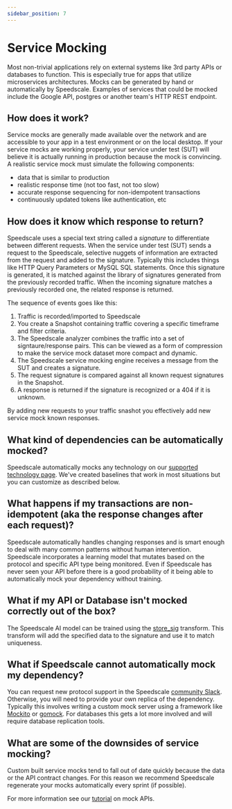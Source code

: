```yaml
---
sidebar_position: 7
---
```


# Service Mocking

Most non-trivial applications rely on external systems like 3rd party APIs or databases to function. This is especially true for apps that utilize microservices architectures. Mocks can be generated by hand or automatically by Speedscale. Examples of services that could be mocked include the Google API, postgres or another team's HTTP REST endpoint.

## How does it work?

Service mocks are generally made available over the network and are accessible to your app in a test environment or on the local desktop. If your service mocks are working properly, your service under test (SUT) will believe it is actually running in production because the mock is convincing. A realistic service mock must simulate the following components:
* data that is similar to production
* realistic response time (not too fast, not too slow)
* accurate response sequencing for non-idempotent transactions
* continuously updated tokens like authentication, etc

## How does it know which response to return?

Speedscale uses a special text string called a *signature* to differentiate between different requests. When the service under test (SUT) sends a request to the Speedscale, selective nuggets of information are extracted from the request and added to the signature. Typically this includes things like HTTP Query Parameters or MySQL SQL statements. Once this signature is generated, it is matched against the library of signatures generated from the previously recorded traffic. When the incoming signature matches a previously recorded one, the related response is returned.

The sequence of events goes like this:
1. Traffic is recorded/imported to Speedscale
2. You create a Snapshot containing traffic covering a specific timeframe and filter criteria.
3. The Speedscale analyzer combines the traffic into a set of signtaure/response pairs. This can be viewed as a form of compression to make the service mock dataset more compact and dynamic.
4. The Speedscale service mocking engine receives a message from the SUT and creates a signature.
5. The request signature is compared against all known request signatures in the Snapshot.
6. A response is returned if the signature is recognized or a 404 if it is unknown.

By adding new requests to your traffic snashot you effectively add new service mock known responses.

## What kind of dependencies can be automatically mocked?

Speedscale automatically mocks any technology on our [supported technology page](../reference/technology-support.md). We've created baselines that work in most situations but you can customize as described below.

## What happens if my transactions are non-idempotent (aka the response changes after each request)?

Speedscale automatically handles changing responses and is smart enough to deal with many common patterns without human intervention. Speedscale incorporates a learning model that mutates based on the protocol and specific API type being monitored. Even if Speedscale has never seen your API before there is a good probability of it being able to automatically mock your dependency without training.

## What if my API or Database isn't mocked correctly out of the box?

The Speedscale AI model can be trained using the [store_sig](../reference/transform-traffic/transforms/store_sig.md) transform. This transform will add the specified data to the signature and use it to match uniqueness.

## What if Speedscale cannot automatically mock my dependency?

You can request new protocol support in the Speedscale [community Slack](https://slack.speedscale.com). Otherwise, you will need to provide your own replica of the dependency. Typically this involves writing a custom mock server using a framework like [Mockito](https://site.mockito.org/) or [gomock](https://github.com/golang/mock). For databases this gets a lot more involved and will require database replication tools.

## What are some of the downsides of service mocking?

Custom built service mocks tend to fall out of date quickly because the data or the API contract changes. For this reason we recommend Speedscale regenerate your mocks automatically every sprint (if possible).

For more information see our [tutorial](https://speedscale.com/how-to-mock-apis-in-kubernetes/) on mock APIs.
